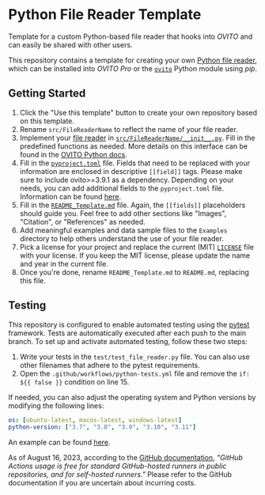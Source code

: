 # Python File Reader Template

Template for a custom Python-based file reader that hooks into *OVITO* and can easily be shared with other users.

This repository contains a template for creating your own [Python file reader](https://ovito.org/docs/dev/python/introduction/custom_file_readers.html), which can be installed into *OVITO Pro* or the [`ovito`](https://pypi.org/project/ovito/) Python module using *pip*.

## Getting Started

1. Click the "Use this template" button to create your own repository based on this template.
2. Rename `src/FileReaderName` to reflect the name of your file reader.
3. Implement your [file reader](https://ovito.org/docs/dev/python/introduction/custom_file_readers.html) in [`src/FileReaderName/__init__.py`](src/FileReaderName/__init__.py). Fill in the predefined functions as needed. More details on this interface can be found in the [OVITO Python docs](https://ovito.org/docs/dev/python/modules/ovito_io.html#ovito.io.FileReaderInterface). 
4. Fill in the [`pyproject.toml`](pyproject.toml) file. Fields that need to be replaced with your information are enclosed in descriptive `[[field]]` tags. Please make sure to include ovito>=3.9.1 as a dependency. Depending on your needs, you can add additional fields to the `pyproject.toml` file. Information can be found [here](https://setuptools.pypa.io/en/latest/userguide/index.html).
5. Fill in the [`README_Template.md`](README_Template.md) file. Again, the `[[fields]]` placeholders should guide you. Feel free to add other sections like "Images", "Citation", or "References" as needed.
6. Add meaningful examples and data sample files to the `Examples` directory to help others understand the use of your file reader.
7. Pick a license for your project and replace the current (MIT) [`LICENSE`](LICENSE) file with your license. If you keep the MIT license, please update the name and year in the current file.
8. Once you're done, rename `README_Template.md` to `README.md`, replacing this file.

## Testing
This repository is configured to enable automated testing using the [pytest](https://docs.pytest.org/en/7.4.x/) framework. Tests are automatically executed after each push to the main branch. To set up and activate automated testing, follow these two steps:

1. Write your tests in the `test/test_file_reader.py` file. You can also use other filenames that adhere to the pytest requirements.
2. Open the `.github/workflows/python-tests.yml` file and remove the `if: ${{ false }}` condition on line 15.

If needed, you can also adjust the operating system and Python versions by modifying the following lines:
```yaml
os: [ubuntu-latest, macos-latest, windows-latest]
python-version: ["3.7", "3.8", "3.9", "3.10", "3.11"]
```

An example can be found [here](https://github.com/nnn911/GenerateRandomSolution).

As of August 16, 2023, according to the [GitHub documentation](https://docs.github.com/en/billing/managing-billing-for-github-actions/about-billing-for-github-actions), *"GitHub Actions usage is free for standard GitHub-hosted runners in public repositories, and for self-hosted runners."* Please refer to the GitHub documentation if you are uncertain about incurring costs.

